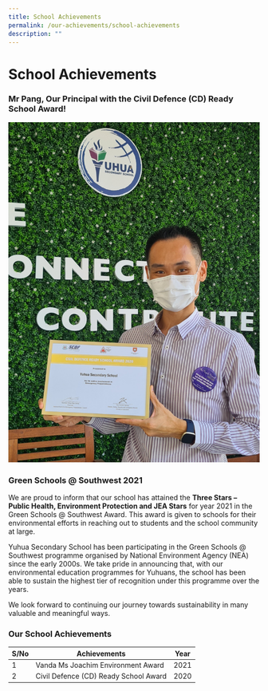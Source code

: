 ```yaml
---
title: School Achievements
permalink: /our-achievements/school-achievements
description: ""
---
```

# **School Achievements**

### Mr Pang, Our Principal with the Civil Defence (CD) Ready School Award!

![](/images/SCDF%20CD%20readyWith%20Mr%20Pang.jpg)

### Green Schools @ Southwest 2021

We are proud to inform that our school has attained the **Three Stars – Public Health, Environment Protection and JEA Stars** for year 2021 in the Green Schools @ Southwest Award. This award is given to schools for their environmental efforts in reaching out to students and the school community at large.

Yuhua Secondary School has been participating in the Green Schools @ Southwest programme organised by National Environment Agency (NEA) since the early 2000s. We take pride in announcing that, with our environmental education programmes for Yuhuans, the school has been able to sustain the highest tier of recognition under this programme over the years.

We look forward to continuing our journey towards sustainability in many valuable and meaningful ways.

### Our School Achievements

| S/No 	| Achievements 	| Year 	|
|---	|---	|---	|
| 1 	| Vanda Ms Joachim Environment Award 	| 2021 	|
| 2 	| Civil Defence (CD) Ready School Award 	| 2020 	|